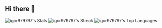 ## Hi there 👋

![igor979797's Stats](https://github-readme-stats.vercel.app/api?username=igor979797&theme=tokyonight&show_icons=true&hide_border=false&count_private=true)
![igor979797's Streak](https://github-readme-streak-stats.herokuapp.com/?user=igor979797&theme=tokyonight&hide_border=false)
![igor979797's Top Languages](https://github-readme-stats.vercel.app/api/top-langs/?username=igor979797&theme=tokyonight&show_icons=true&hide_border=false&layout=compact)
